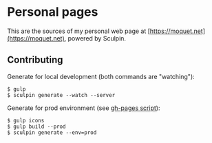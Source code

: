 # Personal pages

This are the sources of my personal web page at [https://moquet.net](https://moquet.net),
powered by Sculpin.

## Contributing

Generate for local development (both commands are "watching"):

```
$ gulp
$ sculpin generate --watch --server
```

Generate for prod environment (see [gh-pages script](./gh-pages.sh)):

```
$ gulp icons
$ gulp build --prod
$ sculpin generate --env=prod
```
